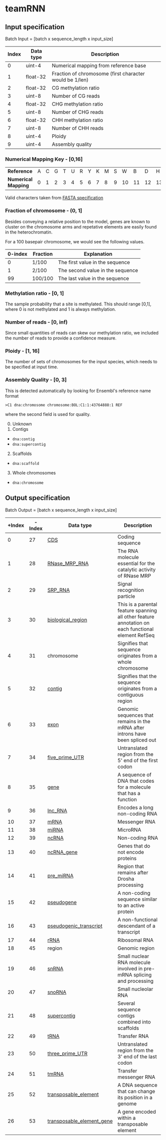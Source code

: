 # teamRNN

## Input specification

Batch Input = [batch x sequence_length x input_size]

| Index | Data type | Description |
|-------|-----------|-------------|
| 0 | uint-4 | Numerical mapping from reference base |
| 1 | float-32 | Fraction of chromosome (first character would be 1/len) |
| 2 | float-32 | CG methylation ratio |
| 3 | uint-8 | Number of CG reads |
| 4 | float-32 | CHG methylation ratio |
| 5 | uint-8 | Number of CHG reads |
| 6 | float-32 | CHH methylation ratio |
| 7 | uint-8 | Number of CHH reads |
| 8 | uint-4 | Ploidy |
| 9 | uint-4 | Assembly quality |

### Numerical Mapping Key - [0,16]

<table>
  <tr>
    <td><b>Reference</b></td>
    <td>A</td>
    <td>C</td>
    <td>G</td>
    <td>T</td>
    <td>U</td>
    <td>R</td>
    <td>Y</td>
    <td>K</td>
    <td>M</td>
    <td>S</td>
    <td>W</td>
    <td>B</td>
    <td>D</td>
    <td>H</td>
    <td>V</td>
    <td>N</td>
    <td>-</td>
  </tr><tr>
    <td><b>Numerical Mapping</b></td>
    <td>0</td>
    <td>1</td>
    <td>2</td>
    <td>3</td>
    <td>4</td>
    <td>5</td>
    <td>6</td>
    <td>7</td>
    <td>8</td>
    <td>9</td>
    <td>10</td>
    <td>11</td>
    <td>12</td>
    <td>13</td>
    <td>14</td>
    <td>15</td>
    <td>16</td>
  </tr>
</table>

Valid characters taken from [FASTA specification](https://en.wikipedia.org/wiki/FASTA_format#Sequence_representation)

### Fraction of chromosome - (0, 1]


Besides conveying a relative position to the model, genes are known to cluster on the chromosome arms and repetative elements are easily found in the heterochromatin.

For a 100 basepair chromosome, we would see the following values.

| 0-index | Fraction | Explanation |
|---------|----------|-------------|
| 0 | 1/100 | The first value in the sequence |
| 1 | 2/100 | The second value in the sequence |
| 99 | 100/100 | The last value in the sequence |

### Methylation ratio - [0, 1]

The sample probability that a site is methylated. This should range [0,1], where 0 is not methylated and 1 is always methylation.

### Number of reads - [0, inf)

Since small quantities of reads can skew our methylation ratio, we included the number of reads to provide a confidence measure.

### Ploidy - [1, 16]

The number of sets of chromosomes for the input species, which needs to be specified at input time.

### Assembly Quality - [0, 3]

This is detected automatically by looking for Ensembl's reference name format

```
>C1 dna:chromosome chromosome:BOL:C1:1:43764888:1 REF
```

where the second field is used for quality.

0. Unknown
1. Contigs
  - `dna:contig`
  - `dna:supercontig`
2. Scaffolds
  - `dna:scaffold`
3. Whole chromosomes
  - `dna:chromosome`

## Output specification

Batch Output = [batch x sequence_length x input_size]

| +Index | -Index | Data type | Description |
|--------|--------|-----------|-------------|
| 0  | 27 | [CDS](https://www.vectorbase.org/glossary/cds-coding-sequence) | Coding sequence |
| 1  | 28 | [RNase_MRP_RNA](https://www.vectorbase.org/glossary/rnasemrprna) | The RNA molecule essential for the catalytic activity of RNase MRP |
| 2  | 29 | [SRP_RNA](https://www.vectorbase.org/glossary/srprna) | Signal recognition particle |
| 3  | 30 | [biological_region](http://www.sequenceontology.org/browser/current_svn/term/SO:0001411) | This is a parental feature spanning all other feature annotation on each functional element RefSeq |
| 4  | 31 | chromosome | Signifies that sequence originates from a whole chromosome |
| 5  | 32 | [contig](https://www.vectorbase.org/glossary/contig) | Signifies that the sequence originates from a contiguous region |
| 6  | 33 | [exon](https://www.vectorbase.org/glossary/exon) | Genomic sequences that remains in the mRNA after introns have been spliced out |
| 7  | 34 | [five_prime_UTR](https://www.vectorbase.org/glossary/utr-untranslated-region) | Untranslated region from the 5' end of the first codon |
| 8  | 35 | [gene](https://en.wikipedia.org/wiki/Gene) | A sequence of DNA that codes for a molecule that has a function |
| 9  | 36 | [lnc_RNA](https://www.vectorbase.org/glossary/lncrna) | Encodes a long non-coding RNA |
| 10 | 37 | [mRNA](https://en.wikipedia.org/wiki/Messenger_RNA) | Messenger RNA |
| 11 | 38 | [miRNA](https://www.vectorbase.org/glossary/mirna) | MicroRNA |
| 12 | 39 | [ncRNA](https://www.vectorbase.org/glossary/ncrna-non-coding-rna) | Non-coding RNA |
| 13 | 40 | [ncRNA_gene](http://www.sequenceontology.org/miso/current_svn/term/SO:0001263) | Genes that do not encode proteins |
| 14 | 41 | [pre_miRNA](https://www.vectorbase.org/glossary/premirna) | Region that remains after Drosha processing |
| 15 | 42 | [pseudogene](https://www.vectorbase.org/glossary#Pseudogene) | A non-coding sequence similar to an active protein |
| 16 | 43 | [pseudogenic_transcript](http://www.sequenceontology.org/so_wiki/index.php/Category:SO:0000516_!_pseudogenic_transcript) | A non-functional descendant of a transcript |
| 17 | 44 | [rRNA](https://www.vectorbase.org/glossary/rrna) | Ribosomal RNA |
| 18 | 45 |region | Genomic region |
| 19 | 46 | [snRNA](https://www.vectorbase.org/glossary/snrna) | Small nuclear RNA molecule involved in pre-mRNA splicing and processing |
| 20 | 47 | [snoRNA](https://www.vectorbase.org/glossary/snorna) | Small nucleolar RNA |
| 21 | 48 | [supercontig](https://www.vectorbase.org/glossary/supercontigs) | Several sequence contigs combined into scaffolds |
| 22 | 49 | [tRNA](https://www.vectorbase.org/glossary/trna) | Transfer RNA |
| 23 | 50 | [three_prime_UTR](https://www.vectorbase.org/glossary/utr-untranslated-region) | Untranslated region from the 3' end of the last codon |
| 24 | 51 | [tmRNA](https://en.wikipedia.org/wiki/Transfer-messenger_RNA) | Transfer messenger RNA |
| 25 | 52 | [transposable_element](https://en.wikipedia.org/wiki/Transposable_element) | A DNA sequence that can change its position in a genome |
| 26 | 53 | [transposable_element_gene](https://rgd.mcw.edu/rgdweb/ontology/view.html?acc_id=SO:0000111&offset=230) | A gene encoded within a transposable element |
